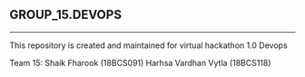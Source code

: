 ## GROUP_15.DEVOPS
---

This repository is created and maintained for virtual hackathon 1.0 Devops

Team 15:
Shaik Fharook (18BCS091)
Harhsa Vardhan Vytla (18BCS118)